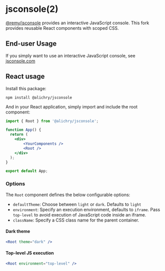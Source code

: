 # jsconsole(2)

[@remy/jsconsole](https://github.com/remy/jsconsole) provides an interactive
JavaScript console. This fork provides reusable React components with scoped CSS.

## End-user Usage

If you simply want to use an interactive JavaScript console, see [jsconsole.com](http://jsconsole.com)

## React usage

Install this package:

```
npm install @alichry/jsconsole
```

And in your React application, simply import and include the root component:

```jsx
import { Root } from '@alichry/jsconsole';

function App() {
  return (
    <div>
        <YourComponents />
        <Root />
    </div>
  );
}

export default App;
```

### Options

The `Root` component defines the below configurable options:
- `defaultTheme`: Choose between `light` or `dark`. Defaults to `light`
- `environment`: Specify an execution environment, defaults to `iframe`. Pass `top-level` to avoid execution of JavaScript code inside an iframe.
- `className`: Specify a CSS class name for the parent container.

#### Dark theme

```jsx
<Root theme="dark" />
```

#### Top-level JS execution

```jsx
<Root environment="top-level" />
```